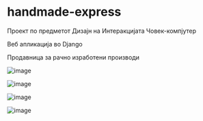# handmade-express
Проект по предметот Дизајн на Интеракцијата Човек-компјутер

Веб апликација во Django

Продавница за рачно изработени производи

![image](https://github.com/stefanmileski/handmade-express/assets/52272289/0ef69b65-9401-418b-b568-cc209166232b)

![image](https://github.com/stefanmileski/handmade-express/assets/52272289/2a77c68f-f20f-4703-87b0-b108274bb4c6)

![image](https://github.com/stefanmileski/handmade-express/assets/52272289/14d788b1-cc04-46a1-88e9-502b0451f0b2)

![image](https://github.com/stefanmileski/handmade-express/assets/52272289/0363aa79-81cd-4bd6-bf07-3b7526739a30)
